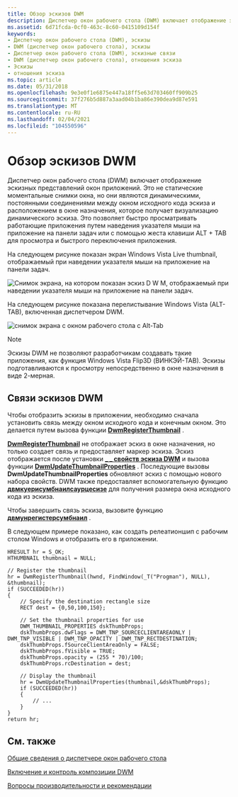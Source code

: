 ```yaml
---
title: Обзор эскизов DWM
description: Диспетчер окон рабочего стола (DWM) включает отображение эскизных представлений окон приложений.
ms.assetid: 6d71fcda-0cf0-463c-8c60-0415109d154f
keywords:
- Диспетчер окон рабочего стола (DWM), эскизы
- DWM (диспетчер окон рабочего стола), эскизы
- Диспетчер окон рабочего стола (DWM), эскизные связи
- DWM (диспетчер окон рабочего стола), отношения эскиза
- Эскизы
- отношения эскиза
ms.topic: article
ms.date: 05/31/2018
ms.openlocfilehash: 9e3e0f1e6875e447a18ff5e63d703460ff909b25
ms.sourcegitcommit: 37f276b5d887a3aad04b1ba86e390dea9d87e591
ms.translationtype: MT
ms.contentlocale: ru-RU
ms.lasthandoff: 02/04/2021
ms.locfileid: "104550596"
---
```

# <a name="dwm-thumbnail-overview"></a>Обзор эскизов DWM

Диспетчер окон рабочего стола (DWM) включает отображение эскизных представлений окон приложений. Это не статические моментальные снимки окна, но они являются динамическими, постоянными соединениями между окном исходного кода эскиза и расположением в окне назначения, которое получает визуализацию динамического эскиза. Это позволяет быстро просматривать работающие приложения путем наведения указателя мыши на приложение на панели задач или с помощью жеста клавиши ALT + TAB для просмотра и быстрого переключения приложения.

На следующем рисунке показан экран Windows Vista Live thumbnail, отображаемый при наведении указателя мыши на приложение на панели задач.

![Снимок экрана, на котором показан эскиз D W M, отображаемый при наведении указателя мыши на приложение на панели задач.](images/dwm-livethumbnail.png)

На следующем рисунке показана перелистывание Windows Vista (ALT-TAB), включенная диспетчером DWM.

![снимок экрана с окном рабочего стола с Alt-Tab](images/dwm-flip.png)

> [!Note]  
> Эскизы DWM не позволяют разработчикам создавать такие приложения, как функция Windows Vista Flip3D (ВИНКЭЙ-TAB). Эскизы подготавливаются к просмотру непосредственно в окне назначения в виде 2-мерная.

 

## <a name="dwm-thumbnail-relationships"></a>Связи эскизов DWM

Чтобы отобразить эскизы в приложении, необходимо сначала установить связь между окном исходного кода и конечным окном. Это делается путем вызова функции [**DwmRegisterThumbnail**](/windows/desktop/api/Dwmapi/nf-dwmapi-dwmregisterthumbnail) .

[**DwmRegisterThumbnail**](/windows/desktop/api/Dwmapi/nf-dwmapi-dwmregisterthumbnail) не отображает эскиз в окне назначения, но только создает связь и предоставляет маркер эскиза. Эскиз отображается после установки [**\_ \_ свойств эскиза DWM**](/windows/desktop/api/Dwmapi/ns-dwmapi-dwm_thumbnail_properties) и вызова функции [**DwmUpdateThumbnailProperties**](/windows/desktop/api/Dwmapi/nf-dwmapi-dwmupdatethumbnailproperties) . Последующие вызовы **DwmUpdateThumbnailProperties** обновляют эскиз с помощью нового набора свойств. DWM также предоставляет вспомогательную функцию [**двмкуерисумбнаилсаурцесизе**](/windows/desktop/api/Dwmapi/nf-dwmapi-dwmquerythumbnailsourcesize) для получения размера окна исходного кода из эскиза.

Чтобы завершить связь эскиза, вызовите функцию [**двмунрегистерсумбнаил**](/windows/desktop/api/Dwmapi/nf-dwmapi-dwmunregisterthumbnail) .

В следующем примере показано, как создать релеатионшип с рабочим столом Windows и отобразить его в приложении.


```
HRESULT hr = S_OK;
HTHUMBNAIL thumbnail = NULL;

// Register the thumbnail
hr = DwmRegisterThumbnail(hwnd, FindWindow(_T("Progman"), NULL), &thumbnail);
if (SUCCEEDED(hr))
{
    // Specify the destination rectangle size
    RECT dest = {0,50,100,150};

    // Set the thumbnail properties for use
    DWM_THUMBNAIL_PROPERTIES dskThumbProps;
    dskThumbProps.dwFlags = DWM_TNP_SOURCECLIENTAREAONLY | DWM_TNP_VISIBLE | DWM_TNP_OPACITY | DWM_TNP_RECTDESTINATION;
    dskThumbProps.fSourceClientAreaOnly = FALSE; 
    dskThumbProps.fVisible = TRUE;
    dskThumbProps.opacity = (255 * 70)/100;
    dskThumbProps.rcDestination = dest;

    // Display the thumbnail
    hr = DwmUpdateThumbnailProperties(thumbnail,&dskThumbProps);
    if (SUCCEEDED(hr))
    {
        // ...
    }
}
return hr;
```



## <a name="related-topics"></a>См. также

<dl> <dt>

[Общие сведения о диспетчере окон рабочего стола](dwm-overview.md)
</dt> <dt>

[Включение и контроль композиции DWM](composition-ovw.md)
</dt> <dt>

[Вопросы производительности и рекомендации](bestpractices-ovw.md)
</dt> </dl>

 

 




